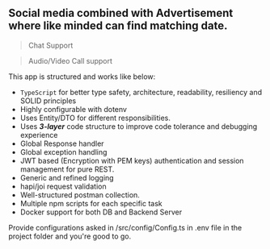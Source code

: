 ## **Social media combined with Advertisement where like minded can find matching date.**
> Chat Support 

> Audio/Video Call support

This app is structured and works like below:
- ```TypeScript``` for better type safety, architecture, readability, resiliency and SOLID principles 
- Highly configurable with dotenv
- Uses Entity/DTO for different responsibilities.
- Uses ***3-layer*** code structure to improve code tolerance and debugging experience
- Global Response handler
- Global exception handling
- JWT based (Encryption with PEM keys) authentication and session management for pure REST.
- Generic and refined logging
- hapi/joi request validation
- Well-structured postman collection.
- Multiple npm scripts for each specific task
- Docker support for both DB and Backend Server

Provide configurations asked in /src/config/Config.ts in .env file in the project folder and you're good to go.


